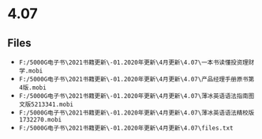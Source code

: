 # 4.07

## Files

- `F:/5000G电子书\2021书籍更新\-01.2020年更新\4月更新\4.07\一本书读懂投资理财学.mobi`
- `F:/5000G电子书\2021书籍更新\-01.2020年更新\4月更新\4.07\产品经理手册原书第4版.mobi`
- `F:/5000G电子书\2021书籍更新\-01.2020年更新\4月更新\4.07\薄冰英语语法指南图文版5213341.mobi`
- `F:/5000G电子书\2021书籍更新\-01.2020年更新\4月更新\4.07\薄冰英语语法精校版1732270.mobi`
- `F:/5000G电子书\2021书籍更新\-01.2020年更新\4月更新\4.07\files.txt`
